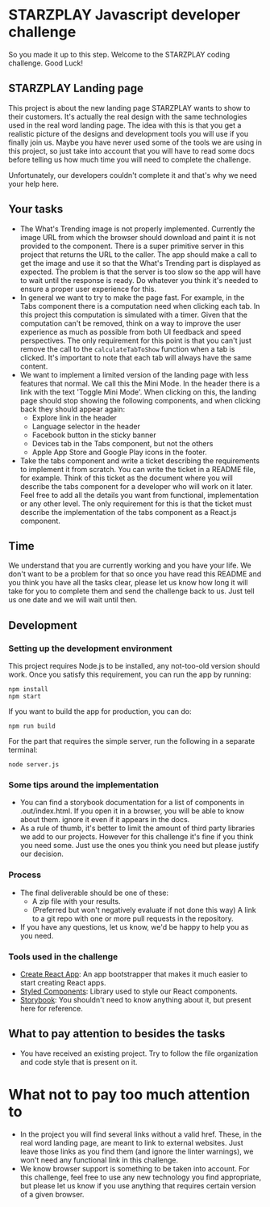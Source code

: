 # STARZPLAY Javascript developer challenge

So you made it up to this step. Welcome to the STARZPLAY coding challenge. Good Luck!

## STARZPLAY Landing page

This project is about the new landing page STARZPLAY wants to show to their customers. It's actually the real design
with the same technologies used in the real word landing page. The idea with this is that you get a realistic picture
of the designs and development tools you will use if you finally join us. Maybe you have never used some of the tools
we are using in this project, so just take into account that you will have to read some docs before telling us how much
time you will need to complete the challenge.

Unfortunately, our developers couldn't complete it and that's why we need your help here.

## Your tasks

- The What's Trending image is not properly implemented. Currently the image URL from which the browser should download
and paint it is not provided to the component. There is a super primitive server in this project that returns the URL to
the caller. The app should make a call to get the image and use it so that the What's Trending part is displayed as
expected. The problem is that the server is too slow so the app will have to wait until the response is ready. Do
whatever you think it's needed to ensure a proper user experience for this.
- In general we want to try to make the page fast. For example, in the Tabs component there is a computation need when
clicking each tab. In this project this computation is simulated with a timer. Given that the computation can't be
removed, think on a way to improve the user experience as much as possible from both UI feedback and speed perspectives.
The only requirement for this point is that you can't just remove the call to the `calculateTabToShow` function when a
tab is clicked. It's important to note that each tab will always have the same content.
- We want to implement a limited version of the landing page with less features that normal. We call this the Mini
Mode. In the header there is a link with the text 'Toggle Mini Mode'. When clicking on this, the landing page should stop
showing the following components, and when clicking back they should appear again:
    - Explore link in the header
    - Language selector in the header
    - Facebook button in the sticky banner
    - Devices tab in the Tabs component, but not the others
    - Apple App Store and Google Play icons in the footer.
- Take the tabs component and write a ticket describing the requirements to implement it from scratch. You can write
the ticket in a README file, for example. Think of this ticket as the document where you will describe the tabs
component for a developer who will work on it later. Feel free to add all the details you want from functional,
implementation or any other level. The only requirement for this is that the ticket must describe the implementation of
the tabs component as a React.js component.

## Time

We understand that you are currently working and you have your life. We don't want to be a problem for that so once
you have read this README and you think you have all the tasks clear, please let us know how long it will take for you
to complete them and send the challenge back to us. Just tell us one date and we will wait until then.

## Development

### Setting up the development environment

This project requires Node.js to be installed, any not-too-old version should work. Once you satisfy this requirement,
you can run the app by running:

```
npm install
npm start
```

If you want to build the app for production, you can do:

```
npm run build
```

For the part that requires the simple server, run the following in a separate terminal:
```
node server.js
```

### Some tips around the implementation

- You can find a storybook documentation for a list of components in .out/index.html. If you open it in a browser, you
will be able to know about them.
ignore it even if it appears in the docs.
- As a rule of thumb, it's better to limit the amount of third party libraries we add to our projects. However for this
challenge it's fine if you think you need some. Just use the ones you think you need but please justify our decision. 
    
### Process

- The final deliverable should be one of these:
    - A zip file with your results.
    - (Preferred but won't negatively evaluate if not done this way) A link to a git repo with one or more pull requests
    in the repository.
- If you have any questions, let us know, we'd be happy to help you as you need.

### Tools used in the challenge

- [Create React App](https://create-react-app.dev/): An app bootstrapper that makes it much easier to start creating React apps.
- [Styled Components](https://www.styled-components.com/): Library used to style our React components.
- [Storybook](https://storybook.js.org/): You shouldn't need to know anything about it, but present here for reference.

## What to pay attention to besides the tasks

- You have received an existing project. Try to follow the file organization and code style that is present on it.

# What not to pay too much attention to

- In the project you will find several links without a valid href. These, in the real word landing page, are meant to
link to external websites. Just leave those links as you find them (and ignore the linter warnings), we won't need any
functional link in this challenge.
- We know browser support is something to be taken into account. For this challenge, feel free to use any new technology
you find appropriate, but please let us know if you use anything that requires certain version of a given browser.
